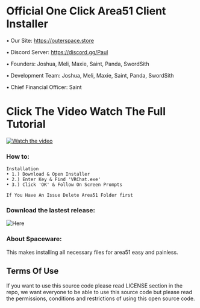  # Official One Click Area51 Client Installer

• Our Site: https://outerspace.store

• Discord Server: https://discord.gg/Paul

• Founders: Joshua, Meli, Maxie, Saint, Panda, SwordSith

• Development Team: Joshua, Meli, Maxie, Saint, Panda, SwordSith

• Chief Financial Officer: Saint

# Click The Video Watch The Full Tutorial 
[![Watch the video](https://im3.ezgif.com/tmp/ezgif-3-011285c37d.gif)](https://youtu.be/1Yviy5GHmEQ)

### How to:  
```
Installation
• 1.) Download & Open Installer
• 2.) Enter Key & Find 'VRChat.exe'
• 3.) Click 'OK' & Follow On Screen Prompts

If You Have An Issue Delete Area51 Folder first
```

### Download the lastest release:
![Here](https://github.com/Spaceware-Technologies/Spaceware/releases)

### About Spaceware:

This makes installing all necessary files for area51 easy and painless. 

## Terms Of Use

If you want to use this source code please read LICENSE section in the repo, we want everyone to be able to use this source code but please read the permissions, conditions and restrictions of using this open source code.

